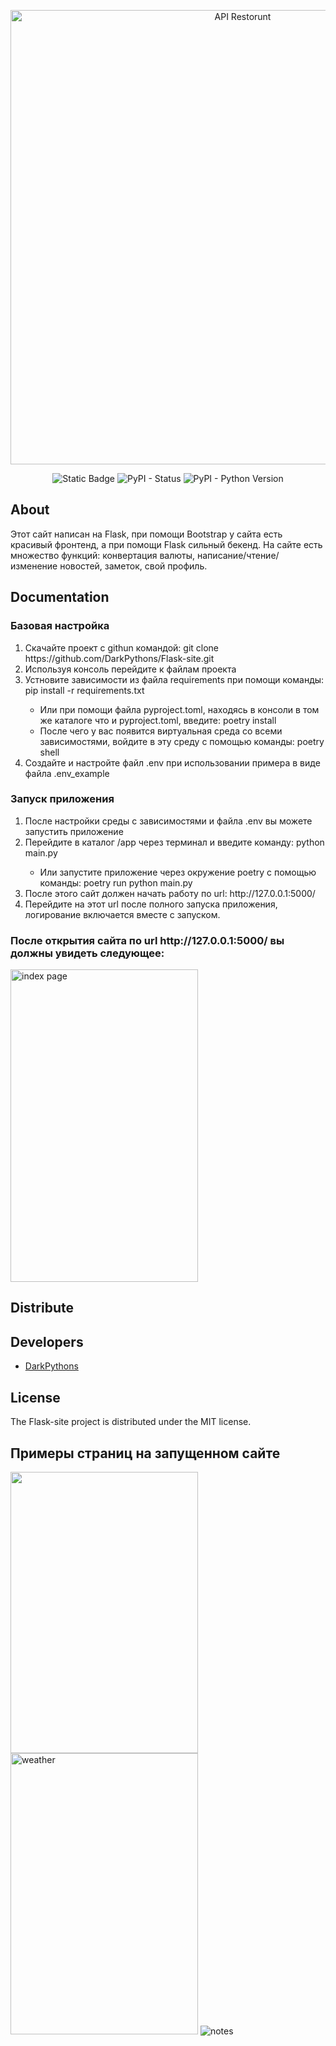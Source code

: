 <p align="center">
      <img src="https://i.ibb.co/0XcwvjC/photo.jpg" alt="API Restorunt" border="0" width="727">
</p>

<p align="center">
   <img alt="Static Badge" src="https://img.shields.io/badge/Licencse-MIT-success">
   <img alt="PyPI - Status" src="https://img.shields.io/pypi/status/Flask">
  <img alt="PyPI - Python Version" src="https://img.shields.io/endpoint?url=https://python-poetry.org/badge/v0.json">
</p>

## About

Этот сайт написан на Flask, при помощи Bootstrap у сайта есть красивый фронтенд, а при помощи Flask сильный бекенд. 
На сайте есть множество функций: конвертация валюты, написание/чтение/изменение новостей, заметок, свой профиль.

## Documentation

<h3>Базовая настройка</h3>
<ol>
<li>Скачайте проект с githun командой: git clone https://github.com/DarkPythons/Flask-site.git</li>
<li>Используя консоль перейдите к файлам проекта</li>
<li>Устновите зависимости из файла requirements при помощи команды: pip install -r requirements.txt</li>
<ul>
<li>Или при помощи файла pyproject.toml, находясь в консоли в том же каталоге что и pyproject.toml, введите: poetry install</li>
<li>После чего у вас появится виртуальная среда со всеми зависимостями, войдите в эту среду с помощью команды: poetry shell</li>
</ul>
<li>Создайте и настройте файл .env при использовании примера в виде файла .env_example</li>
</ol>

<h3>Запуск приложения</h3>
<ol>
<li>После настройки среды с зависимостями и файла .env вы можете запустить приложение</li>
<li>Перейдите в каталог /app через терминал и введите команду: python main.py</li>
      <ul>
            <li>Или запустите приложение через окружение poetry с помощью команды: poetry run python main.py</li>
      </ul>
<li>После этого сайт должен начать работу по url: http://127.0.0.1:5000/</li>
<li>Перейдите на этот url после полного запуска приложения, логирование включается вместе с запуском.</li>
</ol>

<h3>После открытия сайта по url http://127.0.0.1:5000/ вы должны увидеть следующее:</h3>
<img src="https://i.ibb.co/9ypX1yn/index.jpg" alt="index page" border="0" width="300" height="500">


## Distribute

## Developers

- [DarkPythons](https://github.com/DarkPythons)

## License
The Flask-site project is distributed under the MIT license.

## Примеры страниц на запущенном сайте

<p>
      <img src="https://i.ibb.co/9ypX1yn/index.jpg" border="0" width="300" height="450">
      <img src="https://i.ibb.co/9ypX1yn/index.png" alt="weather" border="0" width="300" height="450">
      <img src="https://i.ibb.co/9ypX1yn/index.jpg" alt="notes" border="0">
</p>
